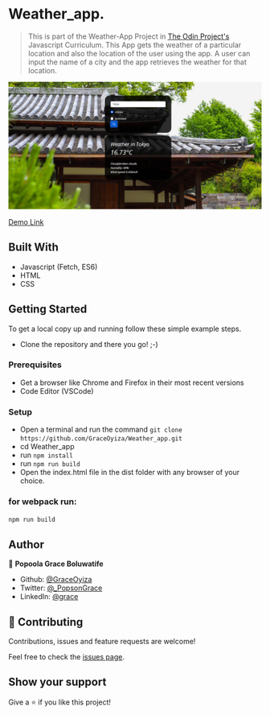 # Weather_app.

> This is part of the Weather-App Project in [The Odin Project's](https://www.theodinproject.com/courses/javascript/lessons/weather-app?ref=lnav) Javascript Curriculum.
> This App gets the weather of a particular location and also the location of the user using the app.
> A user can input the name of a city and the app retrieves the weather for that location.

![screenshot](weatherapp.png)

[Demo Link](https://pensive-haibt-c3799b.netlify.app/)

## Built With

- Javascript (Fetch, ES6)
- HTML
- CSS

## Getting Started

To get a local copy up and running follow these simple example steps.

- Clone the repository and there you go! ;-)

### Prerequisites

- Get a browser like Chrome and Firefox in their most recent versions
- Code Editor (VSCode)

### Setup

- Open a terminal and run the command `git clone https://github.com/GraceOyiza/Weather_app.git`
- cd Weather_app
- run `npm install`
- run `npm run build`
- Open the index.html file in the dist folder with any browser of your choice.

### for webpack run:

`npm run build`

## Author

👤 **Popoola Grace Boluwatife**

- Github: [@GraceOyiza](https://github.com/GraceOyiza)
- Twitter: [@\_PopsonGrace](https://twitter.com/_PopsonGrace)
- LinkedIn: [@grace](https://www.linkedin.com/in/grace-popoola)

## 🤝 Contributing

Contributions, issues and feature requests are welcome!

Feel free to check the [issues page]("https://github.com/GraceOyiza/Weather_app/issues").

## Show your support

Give a ⭐️ if you like this project!
